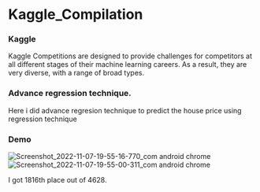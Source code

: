# Kaggle_Compilation

### Kaggle
  Kaggle Competitions are designed to provide challenges for competitors at all different stages of their machine learning careers. As a result, they are very diverse, with a range of broad types.
  
### Advance regression technique.
   Here i did advance regresion technique to predict the house price using regression technique
    
### Demo
![Screenshot_2022-11-07-19-55-16-770_com android chrome](https://user-images.githubusercontent.com/91773268/200991873-3c201fcf-301a-4df6-b9da-86eab8a1248e.jpg)
![Screenshot_2022-11-07-19-55-00-311_com android chrome](https://user-images.githubusercontent.com/91773268/200992019-a31c2cd8-d7cd-4b7f-918b-a597cb5c6a39.jpg)

  I got 1816th place out of 4628.
